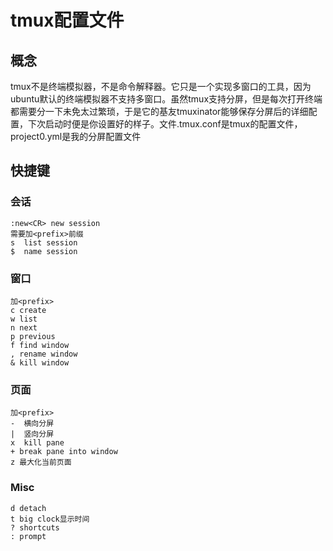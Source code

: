 tmux配置文件  
==========
## 概念  
tmux不是终端模拟器，不是命令解释器。它只是一个实现多窗口的工具，因为ubuntu默认的终端模拟器不支持多窗口。虽然tmux支持分屏，但是每次打开终端都需要分一下未免太过繁琐，于是它的基友tmuxinator能够保存分屏后的详细配置，下次启动时便是你设置好的样子。文件.tmux.conf是tmux的配置文件，project0.yml是我的分屏配置文件  
## 快捷键  
### 会话  
```
:new<CR> new session
需要加<prefix>前缀
s  list session
$  name session
```
### 窗口  
```
加<prefix>
c create
w list
n next
p previous
f find window
, rename window
& kill window
```
### 页面  
```
加<prefix>
-  横向分屏
|  竖向分屏
x  kill pane
+ break pane into window
z 最大化当前页面
```
### Misc  
```
d detach
t big clock显示时间
? shortcuts
: prompt
```
